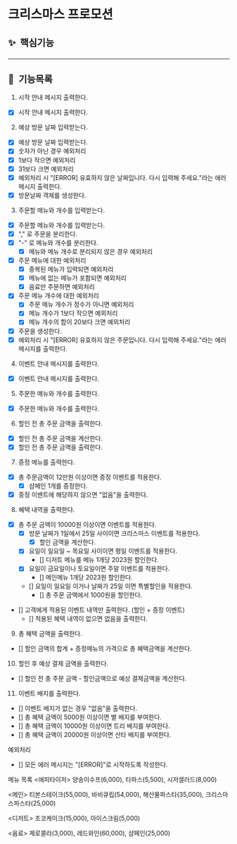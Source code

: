 # 크리스마스 프로모션

## ✨ &nbsp;핵심기능

###

---

## 📌 &nbsp;기능목록

1. 시작 안내 메시지 출력한다.

- [x] 시작 안내 메시지 출력한다.

2. 예상 방문 날짜 입력받는다.

- [x] 예상 방문 날짜 입력받는다.
- [x] 숫자가 아닌 경우 예외처리
- [x] 1보다 작으면 예외처리
- [x] 31보다 크면 예외처리
- [x] 예외처리 시  "[ERROR] 유효하지 않은 날짜입니다. 다시 입력해 주세요."라는 에러 메시지 출력한다.
- [x] 방문날짜 객체를 생성한다.

3. 주문할 메뉴와 개수를 입력받는다.

- [x] 주문할 메뉴와 개수를 입력받는다.
- [x] "," 로 주문을 분리한다.
- [x] "-" 로 메뉴와 개수를 분리한다.
    - [x] 메뉴와 메뉴 개수로 분리되지 않은 경우 예외처리
- [x] 주문 메뉴에 대한 예외처리
    - [x] 중복된 메뉴가 입력되면 예외처리
    - [x] 메뉴에 없는 메뉴가 포함되면 예외처리
    - [x] 음료만 주문하면 예외처리
- [x] 주문 메뉴 개수에 대한 예외처리
    - [x] 주문 메뉴 개수가 정수가 아니면 예외처리
    - [x] 메뉴 개수가 1보다 작으면 예외처리
    - [x] 메뉴 개수의 합이 20보다 크면 예외처리
- [x] 주문을 생성한다.
- [x] 예외처리 시 "[ERROR] 유효하지 않은 주문입니다. 다시 입력해 주세요."라는 에러 메시지를 출력한다.

4. 이벤트 안내 메시지를 출력한다.

- [x] 이벤트 안내 메시지를 출력한다.

5. 주문한 메뉴와 개수를 출력한다.

- [x] 주문한 메뉴와 개수를 출력한다.

6. 할인 전 총 주문 금액을 출력한다.

- [x] 할인 전 총 주문 금액을 계산한다.
- [x] 할인 전 총 주문 금액을 출력한다.

7. 증정 메뉴를 출력한다.

- [x] 총 주문금액이 12만원 이상이면 증정 이벤트를 적용한다.
    - [x] 샴페인 1개를 증정한다.
- [x] 증정 이벤트에 해당하지 않으면 "없음"을 출력한다.

8. 혜택 내역을 출력한다.

- [x] 총 주문 금액이 10000원 이상이면 이벤트를 적용한다.
    - [x] 방문 날짜가 1일에서 25일 사이이면 크리스마스 이벤트를 적용한다.
        - [x] 할인 금액을 계산한다.
    - [x] 요일이 일요일 ~ 목요일 사이이면 평일 이벤트를 적용한다.
        - [] 디저트 메뉴를 메뉴 1개당 2023원 할인한다.
    - [x] 요일이 금요일이나 토요일이면 주말 이벤트를 적용한다.
        - [] 메인메뉴 1개당 2023원 할인한다.
    - [] 요일이 일요일 이거나 날짜가 25일 이면 특별할인을 적용한다.
        - [] 총 주문 금액에서 1000원을 할인한다.
- [] 고객에게 적용된 이벤트 내역만 출력한다. (할인 + 증정 이벤트)
    - [] 적용된 혜택 내역이 없으면 없음을 출력한다.

9. 총 혜택 금액을 출력한다.

- [] 할인 금액의 합계 + 증정메뉴의 가격으로 총 혜택금액을 계산한다.

10. 할인 후 예상 결제 금액을 출력한다.

- [] 할인 전 총 주문 금액 - 할인금액으로 예상 결제금액을 계산한다.

11. 이벤트 배지를 출력한다.

- [] 이벤트 베지가 없는 경우 "없음"을 출력한다.
- [] 총 혜택 금액이 5000원 이상이면 별 배지를 부여한다.
- [] 총 혜택 금액이 10000원 이상이면 트리 배지를 부여한다.
- [] 총 혜택 금액이 20000원 이상이면 산타 배지를 부여한다.

예외처리

- [] 모든 에러 메시지는 "[ERROR]"로 시작하도록 작성한다.

메뉴 목록
<애피타이저>
양송이수프(6,000), 타파스(5,500), 시저샐러드(8,000)

<메인>
티본스테이크(55,000), 바비큐립(54,000), 해산물파스타(35,000), 크리스마스파스타(25,000)

<디저트>
초코케이크(15,000), 아이스크림(5,000)

<음료>
제로콜라(3,000), 레드와인(60,000), 샴페인(25,000)